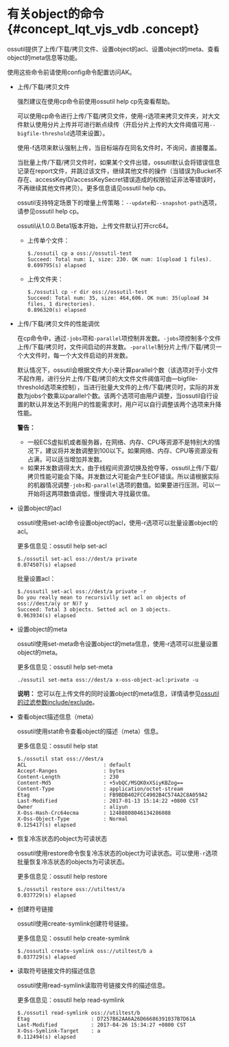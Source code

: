# 有关object的命令 {#concept_lqt_vjs_vdb .concept}

ossutil提供了上传/下载/拷贝文件、设置object的acl、设置object的meta、查看object的meta信息等功能。

使用这些命令前请使用config命令配置访问AK。

-   上传/下载/拷贝文件

    强烈建议在使用cp命令前使用ossutil help cp先查看帮助。

    可以使用cp命令进行上传/下载/拷贝文件，使用-r选项来拷贝文件夹，对大文件默认使用分片上传并可进行断点续传（开启分片上传的大文件阈值可用`--bigfile-threshold`选项来设置）。

    使用-f选项来默认强制上传，当目标端存在同名文件时，不询问，直接覆盖。

    当批量上传/下载/拷贝文件时，如果某个文件出错，ossutil默认会将错误信息记录在report文件，并跳过该文件，继续其他文件的操作（当错误为Bucket不存在、accessKeyID/accessKeySecret错误造成的权限验证非法等错误时，不再继续其他文件拷贝）。更多信息请见ossutil help cp。

    ossutil支持特定场景下的增量上传策略：`--update`和`--snapshot-path`选项，请参见ossutil help cp。

    ossutil从1.0.0.Beta1版本开始，上传文件默认打开crc64。

    -   上传单个文件：

        ```
        $./ossutil cp a oss://ossutil-test
        Succeed: Total num: 1, size: 230. OK num: 1(upload 1 files).
        0.699795(s) elapsed
        ```

    -   上传文件夹：

        ```
        $./ossutil cp -r dir oss://ossutil-test
        Succeed: Total num: 35, size: 464,606. OK num: 35(upload 34 files, 1 directories).
        0.896320(s) elapsed
        ```

-   上传/下载/拷贝文件的性能调优

    在cp命令中，通过`-jobs`项和`-parallel`项控制并发数。`-jobs`项控制多个文件上传/下载/拷贝时，文件间启动的并发数。`-parallel`制分片上传/下载/拷贝一个大文件时，每一个大文件启动的并发数。

    默认情况下，ossutil会根据文件大小来计算parallel个数（该选项对于小文件不起作用，进行分片上传/下载/拷贝的大文件文件阈值可由—bigfile-threshold选项来控制），当进行批量大文件的上传/下载/拷贝时，实际的并发数为jobs个数乘以parallel个数。该两个选项可由用户调整，当ossutil自行设置的默认并发达不到用户的性能需求时，用户可以自行调整该两个选项来升降性能。

    **警告：** 

    -   一般ECS虚拟机或者服务器，在网络、内存、CPU等资源不是特别大的情况下，建议将并发数调整到100以下。如果网络、内存、CPU等资源没有占满，可以适当增加并发数。
    -   如果并发数调得太大，由于线程间资源切换及抢夺等，ossutil上传/下载/拷贝性能可能会下降。并发数过大可能会产生EOF错误。所以请根据实际的机器情况调整`-jobs`和`-parallel`选项的数值。如果要进行压测，可以一开始将这两项数值调低，慢慢调大寻找最优值。
-   设置object的acl

    ossutil使用set-acl命令设置object的acl，使用-r选项可以批量设置object的acl。

    更多信息见：ossutil help set-acl

    ```
    $./ossutil set-acl oss://dest/a private
    0.074507(s) elapsed
    ```

    批量设置acl：

    ```
    $./ossutil set-acl oss://dest/a private -r
    Do you really mean to recursivlly set acl on objects of oss://dest/a(y or N)? y
    Succeed: Total 3 objects. Setted acl on 3 objects.
    0.963934(s) elapsed
    ```

-   设置object的meta

    ossutil使用set-meta命令设置object的meta信息，使用-r选项可以批量设置object的meta。

    更多信息见：ossutil help set-meta

    ```
    ./ossutil set-meta oss://dest/a x-oss-object-acl:private -u
    ```

    **说明：** 您可以在上传文件的同时设置object的meta信息，详情请参见[ossutil的过滤参数include/exclude](https://yq.aliyun.com/articles/600175)。

-   查看object描述信息（meta）

    ossutil使用stat命令查看object的描述（meta）信息。

    更多信息见：ossutil help stat

    ```
    $./ossutil stat oss://dest/a 
    ACL                         : default
    Accept-Ranges               : bytes
    Content-Length              : 230
    Content-Md5                 : +5vbQC/MSQK0xXSiyKBZog==
    Content-Type                : application/octet-stream
    Etag                        : FB9BDB402FCC4902B4C574A2C8A059A2
    Last-Modified               : 2017-01-13 15:14:22 +0800 CST
    Owner                       : aliyun
    X-Oss-Hash-Crc64ecma        : 12488808046134286088
    X-Oss-Object-Type           : Normal
    0.125417(s) elapsed
    ```

-   恢复冷冻状态的object为可读状态

    ossutil使用restore命令恢复冷冻状态的object为可读状态。可以使用`-r`选项批量恢复冷冻状态的objects为可读状态。

    更多信息见：ossutil help restore

    ```
    $./ossutil restore oss://utiltest/a
    0.037729(s) elapsed
    ```

-   创建符号链接

    ossutil使用create-symlink创建符号链接。

    更多信息见：ossutil help create-symlink

    ```
    $./ossutil create-symlink oss://utiltest/b a
    0.037729(s) elapsed
    ```

-   读取符号链接文件的描述信息

    ossutil使用read-symlink读取符号链接文件的描述信息。

    更多信息见：ossutil help read-symlink

    ```
    $./ossutil read-symlink oss://utiltest/b
    Etag                    : D7257B62AA6A26D66686391037B7D61A
    Last-Modified           : 2017-04-26 15:34:27 +0800 CST
    X-Oss-Symlink-Target    : a
    0.112494(s) elapsed
    ```


